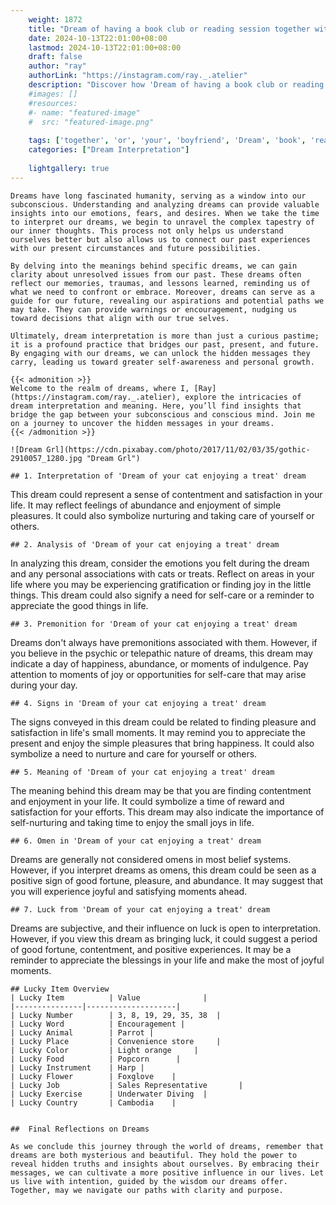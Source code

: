 ```yaml
---
    weight: 1872
    title: "Dream of having a book club or reading session together with your boyfriend"  # Assuming 'title' column exists
    date: 2024-10-13T22:01:00+08:00
    lastmod: 2024-10-13T22:01:00+08:00
    draft: false
    author: "ray"
    authorLink: "https://instagram.com/ray._.atelier"
    description: "Discover how 'Dream of having a book club or reading session together with your boyfriend' can interpret your future and uncover its significant meanings in your life."
    #images: []
    #resources:
    #- name: "featured-image"
    #  src: "featured-image.png"
    
    tags: ['together', 'or', 'your', 'boyfriend', 'Dream', 'book', 'reading', 'session', 'a', 'club', 'of', 'with', 'having']
    categories: ["Dream Interpretation"]
    
    lightgallery: true
---
```

    
    Dreams have long fascinated humanity, serving as a window into our subconscious. Understanding and analyzing dreams can provide valuable insights into our emotions, fears, and desires. When we take the time to interpret our dreams, we begin to unravel the complex tapestry of our inner thoughts. This process not only helps us understand ourselves better but also allows us to connect our past experiences with our present circumstances and future possibilities.
    
    By delving into the meanings behind specific dreams, we can gain clarity about unresolved issues from our past. These dreams often reflect our memories, traumas, and lessons learned, reminding us of what we need to confront or embrace. Moreover, dreams can serve as a guide for our future, revealing our aspirations and potential paths we may take. They can provide warnings or encouragement, nudging us toward decisions that align with our true selves.
    
    Ultimately, dream interpretation is more than just a curious pastime; it is a profound practice that bridges our past, present, and future. By engaging with our dreams, we can unlock the hidden messages they carry, leading us toward greater self-awareness and personal growth.
    
    {{< admonition >}}
    Welcome to the realm of dreams, where I, [Ray](https://instagram.com/ray._.atelier), explore the intricacies of dream interpretation and meaning. Here, you’ll find insights that bridge the gap between your subconscious and conscious mind. Join me on a journey to uncover the hidden messages in your dreams.
    {{< /admonition >}}
    
    ![Dream Grl](https://cdn.pixabay.com/photo/2017/11/02/03/35/gothic-2910057_1280.jpg "Dream Grl")
    
    ## 1. Interpretation of 'Dream of your cat enjoying a treat' dream
    
This dream could represent a sense of contentment and satisfaction in your life. It may reflect feelings of abundance and enjoyment of simple pleasures. It could also symbolize nurturing and taking care of yourself or others.
    
    ## 2. Analysis of 'Dream of your cat enjoying a treat' dream
    
In analyzing this dream, consider the emotions you felt during the dream and any personal associations with cats or treats. Reflect on areas in your life where you may be experiencing gratification or finding joy in the little things. This dream could also signify a need for self-care or a reminder to appreciate the good things in life.
    
    ## 3. Premonition for 'Dream of your cat enjoying a treat' dream
    
Dreams don't always have premonitions associated with them. However, if you believe in the psychic or telepathic nature of dreams, this dream may indicate a day of happiness, abundance, or moments of indulgence. Pay attention to moments of joy or opportunities for self-care that may arise during your day.
    
    ## 4. Signs in 'Dream of your cat enjoying a treat' dream
    
The signs conveyed in this dream could be related to finding pleasure and satisfaction in life's small moments. It may remind you to appreciate the present and enjoy the simple pleasures that bring happiness. It could also symbolize a need to nurture and care for yourself or others.
    
    ## 5. Meaning of 'Dream of your cat enjoying a treat' dream
    
The meaning behind this dream may be that you are finding contentment and enjoyment in your life. It could symbolize a time of reward and satisfaction for your efforts. This dream may also indicate the importance of self-nurturing and taking time to enjoy the small joys in life.
    
    ## 6. Omen in 'Dream of your cat enjoying a treat' dream
    
Dreams are generally not considered omens in most belief systems. However, if you interpret dreams as omens, this dream could be seen as a positive sign of good fortune, pleasure, and abundance. It may suggest that you will experience joyful and satisfying moments ahead.
    
    ## 7. Luck from 'Dream of your cat enjoying a treat' dream
    
Dreams are subjective, and their influence on luck is open to interpretation. However, if you view this dream as bringing luck, it could suggest a period of good fortune, contentment, and positive experiences. It may be a reminder to appreciate the blessings in your life and make the most of joyful moments.
    
    ## Lucky Item Overview
    | Lucky Item          | Value              |
    |---------------|--------------------|
    | Lucky Number        | 3, 8, 19, 29, 35, 38  |
    | Lucky Word          | Encouragement |
    | Lucky Animal        | Parrot |
    | Lucky Place         | Convenience store     |
    | Lucky Color         | Light orange     |
    | Lucky Food          | Popcorn      |
    | Lucky Instrument    | Harp |
    | Lucky Flower        | Foxglove    |
    | Lucky Job           | Sales Representative       |
    | Lucky Exercise      | Underwater Diving  |
    | Lucky Country       | Cambodia    |
    
    
    ##  Final Reflections on Dreams
    
    As we conclude this journey through the world of dreams, remember that dreams are both mysterious and beautiful. They hold the power to reveal hidden truths and insights about ourselves. By embracing their messages, we can cultivate a more positive influence in our lives. Let us live with intention, guided by the wisdom our dreams offer. Together, may we navigate our paths with clarity and purpose.
    